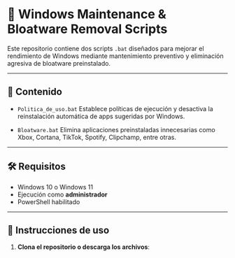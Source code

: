 # 🧼 Windows Maintenance & Bloatware Removal Scripts

Este repositorio contiene dos scripts `.bat` diseñados para mejorar el rendimiento de Windows mediante mantenimiento preventivo y eliminación agresiva de bloatware preinstalado.

---

## 📁 Contenido

- `Politica_de_uso.bat`
  Establece políticas de ejecución y desactiva la reinstalación automática de apps sugeridas por Windows.

- `Bloatware.bat`
  Elimina aplicaciones preinstaladas innecesarias como Xbox, Cortana, TikTok, Spotify, Clipchamp, entre otras.

---

## 🛠 Requisitos

- Windows 10 o Windows 11
- Ejecución como **administrador**
- PowerShell habilitado

---

## 🚀 Instrucciones de uso

1. **Clona el repositorio o descarga los archivos**:
